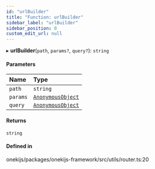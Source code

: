 ```yaml
---
id: "urlBuilder"
title: "Function: urlBuilder"
sidebar_label: "urlBuilder"
sidebar_position: 0
custom_edit_url: null
---
```


▸ **urlBuilder**(`path`, `params?`, `query?`): `string`

#### Parameters

| Name | Type |
| :------ | :------ |
| `path` | `string` |
| `params` | [`AnonymousObject`](../interfaces/AnonymousObject.md) |
| `query` | [`AnonymousObject`](../interfaces/AnonymousObject.md) |

#### Returns

`string`

#### Defined in

onekijs/packages/onekijs-framework/src/utils/router.ts:20
